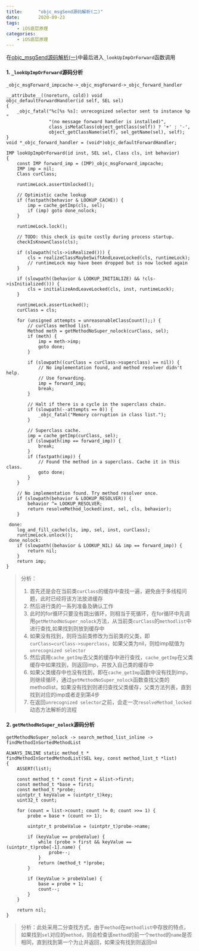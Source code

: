 ```yaml
---
title:      "objc_msgSend源码解析(二)" 
date:       2020-09-23
tags:
    - iOS底层原理
categories:
    - iOS底层原理
---
```


在[objc_msgSend源码解析(一)](https://www.jianshu.com/p/55daf526120d)中最后进入`_lookUpImpOrForward`函数调用
#### 1. `_lookUpImpOrForward`源码分析
```
_objc_msgForward_impcache->_objc_msgForward->_objc_forward_handler  

__attribute__((noreturn, cold)) void
objc_defaultForwardHandler(id self, SEL sel)
{
    _objc_fatal("%c[%s %s]: unrecognized selector sent to instance %p "
                "(no message forward handler is installed)", 
                class_isMetaClass(object_getClass(self)) ? '+' : '-', 
                object_getClassName(self), sel_getName(sel), self);
}
void *_objc_forward_handler = (void*)objc_defaultForwardHandler;

IMP lookUpImpOrForward(id inst, SEL sel, Class cls, int behavior)
{
    const IMP forward_imp = (IMP)_objc_msgForward_impcache;
    IMP imp = nil;
    Class curClass;

    runtimeLock.assertUnlocked();

    // Optimistic cache lookup
    if (fastpath(behavior & LOOKUP_CACHE)) {
        imp = cache_getImp(cls, sel);
        if (imp) goto done_nolock;
    } 

    runtimeLock.lock();
 
    // TODO: this check is quite costly during process startup.
    checkIsKnownClass(cls);

    if (slowpath(!cls->isRealized())) {
        cls = realizeClassMaybeSwiftAndLeaveLocked(cls, runtimeLock);
        // runtimeLock may have been dropped but is now locked again
    }

    if (slowpath((behavior & LOOKUP_INITIALIZE) && !cls->isInitialized())) {
        cls = initializeAndLeaveLocked(cls, inst, runtimeLock);
    }

    runtimeLock.assertLocked();
    curClass = cls; 

    for (unsigned attempts = unreasonableClassCount();;) {
        // curClass method list.
        Method meth = getMethodNoSuper_nolock(curClass, sel);
        if (meth) {
            imp = meth->imp;
            goto done;
        }

        if (slowpath((curClass = curClass->superclass) == nil)) {
            // No implementation found, and method resolver didn't help.
            // Use forwarding.
            imp = forward_imp;
            break;
        }

        // Halt if there is a cycle in the superclass chain.
        if (slowpath(--attempts == 0)) {
            _objc_fatal("Memory corruption in class list.");
        }

        // Superclass cache.
        imp = cache_getImp(curClass, sel);
        if (slowpath(imp == forward_imp)) {
            break;
        }
        if (fastpath(imp)) {
            // Found the method in a superclass. Cache it in this class.
            goto done;
        }
    }

    // No implementation found. Try method resolver once.
    if (slowpath(behavior & LOOKUP_RESOLVER)) {
        behavior ^= LOOKUP_RESOLVER;
        return resolveMethod_locked(inst, sel, cls, behavior);
    }

 done:
    log_and_fill_cache(cls, imp, sel, inst, curClass);
    runtimeLock.unlock();
 done_nolock:
    if (slowpath((behavior & LOOKUP_NIL) && imp == forward_imp)) {
        return nil;
    }
    return imp;
}
```
> 分析：
> 1. 首先还是会在当前类`curClass`的缓存中查找一遍，避免由于多线程问题，此时已经将该方法放进缓存
> 2. 然后进行类的一系列准备及确认工作
> 3. 此时的for循环只要没有跳出循环，则相当于死循环，在for循环中先调用`getMethodNoSuper_nolock`方法，从当前类`curClass`的`methodlist`中进行查找,如果找到则放到缓存中
> 4. 如果没有找到，则将当前类修改为当前类的父类，即`curClass=curClass->superclass`，如果父类为nil，则给imp赋值为`unrecognized selector`
> 5. 然后调用`cache_getImp`去父类的缓存中进行查找，`cache_getImp`在父类缓存中如果找到，则返回imp，并放入自己类的缓存中
> 6. 如果父类缓存中也没有找到，即在`cache_getImp`函数中没有找到imp，则继续循环，通过`getMethodNoSuper_nolock`函数查找父类的methodlist，如果没有找到则递归查找父类缓存，父类方法列表，直到找到对应的imp或者走到第4步
> 7. 在返回`unrecognized selector`之前，会走一次`resolveMethod_locked`动态方法解析的流程

#### 2. `getMethodNoSuper_nolock`源码分析
```
getMethodNoSuper_nolock -> search_method_list_inline -> findMethodInSortedMethodList

ALWAYS_INLINE static method_t *
findMethodInSortedMethodList(SEL key, const method_list_t *list)
{
    ASSERT(list);

    const method_t * const first = &list->first;
    const method_t *base = first;
    const method_t *probe;
    uintptr_t keyValue = (uintptr_t)key;
    uint32_t count;
    
    for (count = list->count; count != 0; count >>= 1) {
        probe = base + (count >> 1);
        
        uintptr_t probeValue = (uintptr_t)probe->name;
        
        if (keyValue == probeValue) { 
            while (probe > first && keyValue == (uintptr_t)probe[-1].name) {
                probe--;
            }
            return (method_t *)probe;
        }
        
        if (keyValue > probeValue) {
            base = probe + 1;
            count--;
        }
    }
    
    return nil;
}
```
> 分析：此处采用二分查找方式，由于`method`在`methodlist`中存放的特点，如果找到`sel`对应的`method`，则会检查该`method`的前一个`method`的`name`是否相同，直到找到第一个为止并返回，如果没有找到则返回nil